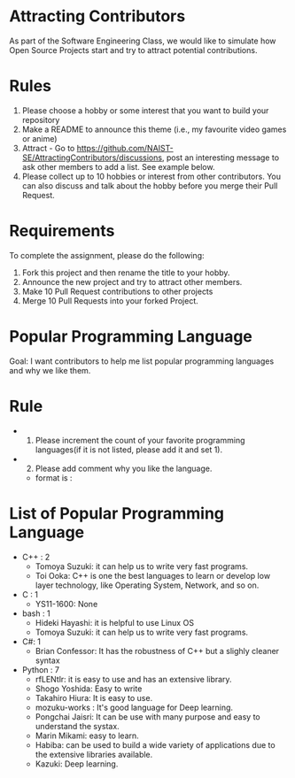 # Attracting Contributors
As part of the Software Engineering Class, we would like to simulate how Open Source Projects start and try to attract potential contributions.

# Rules

1. Please choose a hobby or some interest that you want to build your repository
2. Make a README to announce this theme (i.e., my favourite video games or anime)
3. Attract - Go to https://github.com/NAIST-SE/AttractingContributors/discussions, post an interesting message to ask other members to add a list. See example below.
4. Please collect up to 10 hobbies or interest from other contributors. You can also discuss and talk about the hobby before you merge their Pull Request.

# Requirements
To complete the assignment, please do the following:
1. Fork this project and then rename the title to your hobby. 
2. Announce the new project and try to attract other members.
3. Make 10 Pull Request contributions to other projects
4. Merge 10 Pull Requests into your forked Project.

# Popular Programming Language
Goal: I want contributors to help me list popular programming languages and why we like them. 

# Rule 
- 1. Please increment the count of your favorite programming languages(if it is not listed, please add it and set 1).
- 2. Please add comment why you like the language. 
  - format is <your-name>:<comment>

# List of Popular Programming Language
- C++ : 2
  - Tomoya Suzuki: it can help us to write very fast programs.
  - Toi Ooka: C++ is one the best languages to learn or develop low layer technology, like Operating System, Network, and so on.
- C : 1
  - YS11-1600: None 
- bash : 1
  - Hideki Hayashi: it is helpful to use Linux OS
  - Tomoya Suzuki: it can help us to write very fast programs.
- C#: 1
  - Brian Confessor: It has the robustness of C++ but a slighly cleaner syntax  
- Python : 7
  - rfLENtlr: it is easy to use and has an extensive library.
  - Shogo Yoshida: Easy to write
  - Takahiro Hiura: It is easy to use.
  - mozuku-works : It's good language for Deep learning.
  - Pongchai Jaisri: It can be use with many purpose and easy to understand the systax.
  - Marin Mikami: easy to learn.
  - Habiba: can be used to build a wide variety of applications due to the extensive libraries available.
  - Kazuki: Deep learning.
